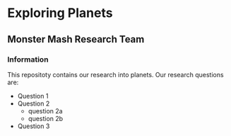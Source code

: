 # Exploring Planets

## Monster Mash Research Team

### Information

This repositoty contains our research into planets. Our research questions are:
* Question 1
* Question 2
  - question 2a
  - question 2b
* Question 3
